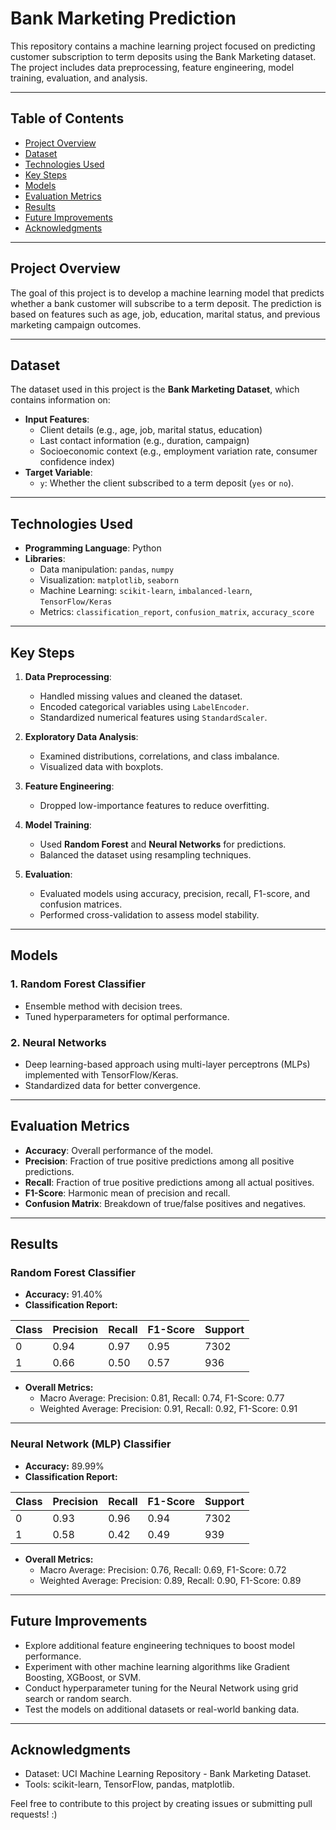 # Bank Marketing Prediction  

This repository contains a machine learning project focused on predicting customer subscription to term deposits using the Bank Marketing dataset. The project includes data preprocessing, feature engineering, model training, evaluation, and analysis.

---

## Table of Contents  

- [Project Overview](#project-overview)  
- [Dataset](#dataset)  
- [Technologies Used](#technologies-used)  
- [Key Steps](#key-steps)  
- [Models](#models)  
- [Evaluation Metrics](#evaluation-metrics)  
- [Results](#results)  
- [Future Improvements](#future-improvements)  
- [Acknowledgments](#acknowledgments)  

---

## Project Overview  

The goal of this project is to develop a machine learning model that predicts whether a bank customer will subscribe to a term deposit. The prediction is based on features such as age, job, education, marital status, and previous marketing campaign outcomes.

---

## Dataset  

The dataset used in this project is the **Bank Marketing Dataset**, which contains information on:  
- **Input Features**:  
  - Client details (e.g., age, job, marital status, education)  
  - Last contact information (e.g., duration, campaign)  
  - Socioeconomic context (e.g., employment variation rate, consumer confidence index)  
- **Target Variable**:  
  - `y`: Whether the client subscribed to a term deposit (`yes` or `no`).  

---

## Technologies Used  

- **Programming Language**: Python  
- **Libraries**:  
  - Data manipulation: `pandas`, `numpy`  
  - Visualization: `matplotlib`, `seaborn`  
  - Machine Learning: `scikit-learn`, `imbalanced-learn`, `TensorFlow/Keras`  
  - Metrics: `classification_report`, `confusion_matrix`, `accuracy_score`  

---

## Key Steps  

1. **Data Preprocessing**:  
   - Handled missing values and cleaned the dataset.  
   - Encoded categorical variables using `LabelEncoder`.  
   - Standardized numerical features using `StandardScaler`.  

2. **Exploratory Data Analysis**:  
   - Examined distributions, correlations, and class imbalance.  
   - Visualized data with boxplots.  

3. **Feature Engineering**:  
   - Dropped low-importance features to reduce overfitting.  

4. **Model Training**:  
   - Used **Random Forest** and **Neural Networks** for predictions.  
   - Balanced the dataset using resampling techniques.  

5. **Evaluation**:  
   - Evaluated models using accuracy, precision, recall, F1-score, and confusion matrices.  
   - Performed cross-validation to assess model stability.  

---

## Models  

### 1. **Random Forest Classifier**  
- Ensemble method with decision trees.  
- Tuned hyperparameters for optimal performance.  

### 2. **Neural Networks**  
- Deep learning-based approach using multi-layer perceptrons (MLPs) implemented with TensorFlow/Keras.  
- Standardized data for better convergence.  

---

## Evaluation Metrics  

- **Accuracy**: Overall performance of the model.  
- **Precision**: Fraction of true positive predictions among all positive predictions.  
- **Recall**: Fraction of true positive predictions among all actual positives.  
- **F1-Score**: Harmonic mean of precision and recall.  
- **Confusion Matrix**: Breakdown of true/false positives and negatives.  

---

## Results  

### Random Forest Classifier  
- **Accuracy:** 91.40%  
- **Classification Report:**  

| Class | Precision | Recall | F1-Score | Support |  
|-------|-----------|--------|----------|---------|  
| 0     | 0.94      | 0.97   | 0.95     | 7302    |  
| 1     | 0.66      | 0.50   | 0.57     | 936     |  

- **Overall Metrics:**  
  - Macro Average: Precision: 0.81, Recall: 0.74, F1-Score: 0.77  
  - Weighted Average: Precision: 0.91, Recall: 0.92, F1-Score: 0.91  

---

### Neural Network (MLP) Classifier  
- **Accuracy:** 89.99%  
- **Classification Report:**  

| Class | Precision | Recall | F1-Score | Support |  
|-------|-----------|--------|----------|---------|  
| 0     | 0.93      | 0.96   | 0.94     | 7302    |  
| 1     | 0.58      | 0.42   | 0.49     | 939     |  

- **Overall Metrics:**  
  - Macro Average: Precision: 0.76, Recall: 0.69, F1-Score: 0.72  
  - Weighted Average: Precision: 0.89, Recall: 0.90, F1-Score: 0.89 

---

## Future Improvements  

- Explore additional feature engineering techniques to boost model performance.  
- Experiment with other machine learning algorithms like Gradient Boosting, XGBoost, or SVM.  
- Conduct hyperparameter tuning for the Neural Network using grid search or random search.  
- Test the models on additional datasets or real-world banking data.  

---

## Acknowledgments  

- Dataset: UCI Machine Learning Repository - Bank Marketing Dataset.  
- Tools: scikit-learn, TensorFlow, pandas, matplotlib.  

Feel free to contribute to this project by creating issues or submitting pull requests!  :)
